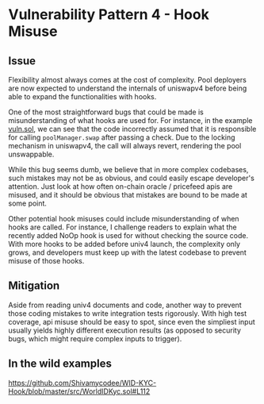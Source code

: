 # Vulnerability Pattern 4 - Hook Misuse

## Issue

Flexibility almost always comes at the cost of complexity. Pool deployers are now expected to understand the internals of uniswapv4 before being able to expand the functionalities with hooks.

One of the most straightforward bugs that could be made is misunderstanding of what hooks are used for. For instance, in the example [vuln.sol](), we can see that the code incorrectly assumed that it is responsible for calling `poolManager.swap` after passing a check. Due to the locking mechanism in uniswapv4, the call will always revert, rendering the pool unswappable.

While this bug seems dumb, we believe that in more complex codebases, such mistakes may not be as obvious, and could easily escape developer's attention. Just look at how often on-chain oracle / pricefeed apis are misused, and it should be obvious that mistakes are bound to be made at some point.

Other potential hook misuses could include misunderstanding of when hooks are called. For instance, I challenge readers to explain what the recently added NoOp hook is used for without checking the source code. With more hooks to be added before univ4 launch, the complexity only grows, and developers must keep up with the latest codebase to prevent misuse of those hooks.

## Mitigation

Aside from reading univ4 documents and code, another way to prevent those coding mistakes to write integration tests rigorously. With high test coverage, api misuse should be easy to spot, since even the simpliest input usually yields highly different execution results (as opposed to security bugs, which might require complex inputs to trigger).

## In the wild examples
https://github.com/Shivamycodee/WID-KYC-Hook/blob/master/src/WorldIDKyc.sol#L112

